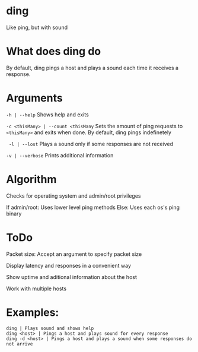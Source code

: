 # ding
 Like ping, but with sound


# What does ding do
By default, ding pings a host and plays a sound each time it receives a response.



# Arguments

`-h | --help`
Shows help and exits

`-c <thisMany> | --count <thisMany`
Sets the amount of ping requests to `<thisMany>` and exits when done. By default, ding pings indefinetely

` -l | --lost`
Plays a sound only if some responses are not received

`-v | --verbose`
Prints additional information

# Algorithm
Checks for operating system and admin/root privileges

If admin/root:
	Uses lower level ping methods
Else:
	Uses each os's ping binary



# ToDo

Packet size: Accept an argument to specify packet size

Display latency and responses in a convenient way

Show uptime and aditional information about the host

Work with multiple hosts
# Examples:

```
ding | Plays sound and shows help
ding <host> | Pings a host and plays sound for every response
ding -d <host> | Pings a host and plays a sound when some responses do not arrive
```
